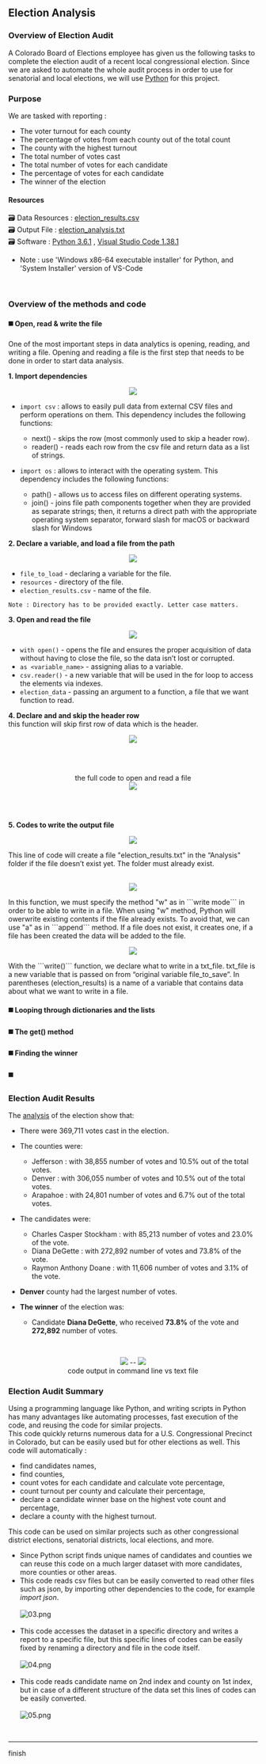 ## Election Analysis

### Overview of Election Audit
A Colorado Board of Elections employee has given us the following tasks to complete the election audit of a recent local congressional election. Since we are asked to automate the whole audit process in order to use for senatorial and local elections, we will use [Python](https://www.python.org/doc/essays/blurb/) for this project.<br/>

### Purpose
We are tasked with reporting : 
- The voter turnout for each county
- The percentage of votes from each county out of the total count
- The county with the highest turnout
- The total number of votes cast
- The total number of votes for each candidate
- The percentage of votes for each candidate
- The winner of the election


#### Resources
:card_file_box: Data Resources : [election_results.csv](/resources/election_results.csv)<br/>
:card_file_box: Output File : [election_analysis.txt](/analysis/election_analysis.txt)<br/>
:card_file_box: Software :  [Python 3.6.1](https://www.python.org/downloads/windows/) &#44;  [Visual Studio Code 1.38.1](https://code.visualstudio.com/download)
- Note : use 'Windows x86-64 executable installer' for Python, and 'System Installer' version of VS-Code 
<br/>

### Overview of the methods and code
#### :black_medium_square: Open, read & write the file
One of the most important steps in data analytics is opening, reading, and writing a file. Opening and reading a file is the first step that needs to be done in order to start data analysis.<br/>

**1. Import dependencies**
   <p align="center"><img src="https://github.com/MousaviLaleh/Election_Analysis/blob/main/images/06.png"></p>
  
  - ```import csv``` :  allows to easily pull data from external CSV files and perform operations on them. This dependency includes the following functions:
    - next() - skips the row (most commonly used to skip a header row).
    - reader() - reads each row from the csv file and return data as a list of strings.
   
  - ```import os``` : allows to interact with the operating system. This dependency includes the following functions:
    - path() - allows us to access files on different operating systems.
    - join() - joins file path components together when they are provided as separate strings; then, it returns a direct path with the appropriate operating system separator, forward slash for macOS or backward slash for Windows

**2. Declare a variable, and load a file from the path**
 <p align="center"><img src="https://github.com/MousaviLaleh/Election_Analysis/blob/main/images/07.png"></p>
    
   - ```file_to_load``` - declaring a variable for the file.
   - ```resources``` - directory of the file.
   - ```election_results.csv``` - name of the file.
    
    Note : Directory has to be provided exactly. Letter case matters.

**3. Open and read the file** 
<p align="center"><img src="https://github.com/MousaviLaleh/Election_Analysis/blob/main/images/08.png"></p>

   - ```with open()``` - opens the file and ensures the proper acquisition of data without having to close the file, so the data isn’t lost or corrupted.
   - ```as <variable_name>``` - assigning alias to a variable.
   - ```csv.reader()``` - a new variable that will be used in the for loop to access the elements via indexes.
   - ```election_data``` - passing an argument to a function, a file that we want function to read.


**4. Declare and and skip the header row**  <br/>
this function will skip first row of data which is the header.
<p align="center"><img src="https://github.com/MousaviLaleh/Election_Analysis/blob/main/images/09.png"></p>
<br/><br/>

<p align="center">
   the full code to open and read a file<br/>
   <img src="https://github.com/MousaviLaleh/Election_Analysis/blob/main/images/10.png">
</p>
<br/><br/>

**5. Codes to write the output file**  <br/>
<p align="center"><img src="https://github.com/MousaviLaleh/Election_Analysis/blob/main/images/11.png"></p>
This line of code will create a file "election_results.txt" in the “Analysis" folder if the file doesn’t exist yet. The folder must already exist. 
<br/><br/>

<p align="center"><img src="https://github.com/MousaviLaleh/Election_Analysis/blob/main/images/12.png"></p>
In this function, we must specify the method "w" as in ```write mode``` in order to be able to write in a file. When using "w" method, Python will owerwrite existing contents if the file already exists. To avoid that, we can use "a" as in ```append``` method. If a file does not exist, it creates one, if a file has been created the data will be added to the file.  <br/>

<p align="center"><img src="https://github.com/MousaviLaleh/Election_Analysis/blob/main/images/13.png"></p>
With the ```write()``` function, we declare what to write in a txt_file. txt_file is a new variable that is passed on from “original variable file_to_save”. In parentheses (election_results) is a name of a variable that contains data about what we want to write in a file.  <br/>

#### :black_medium_square: Looping through dictionaries and the lists
#### :black_medium_square: The get() method
#### :black_medium_square: Finding the winner
#### :black_medium_square: 

### Election Audit Results
The [analysis](/resources/images/03.png) of the election show that:
- There were 369,711 votes cast in the election. 

- The counties were: 
    - Jefferson :  with 38,855 number of votes and 10.5% out of the total votes.
    - Denver    :  with 306,055 number of votes and 10.5% out of the total votes.
    - Arapahoe  :  with 24,801 number of votes and 6.7% out of the total votes.

- The candidates were:
    - Charles Casper Stockham :  with 85,213 number of votes and 23.0% of the vote.
    - Diana DeGette           :  with 272,892 number of votes and 73.8% of the vote.
    - Raymon Anthony Doane    :  with 11,606 number of votes and 3.1% of the vote.

- **Denver** county had the largest number of votes.

- **The winner** of the election was:
    - Candidate **Diana DeGette**, who received **73.8%** of the vote and **272,892** number of votes.
<br/>
<p align="center">
   <img src="https://github.com/MousaviLaleh/Election_Analysis/blob/main/images/02.png">  --
  <img src="https://github.com/MousaviLaleh/Election_Analysis/blob/main/images/01.png"><br/>
   code output in command line  vs   text file
</p>

### Election Audit Summary
Using a programming language like Python, and writing scripts in Python has many advantages like automating processes, fast execution of the code, and reusing the code for similar projects. <br/>
This code quickly returns numerous data for a U.S. Congressional Precinct in Colorado, but can be easily used but for other elections as well. This code will automatically :
- find candidates names,
- find counties,
- count votes for each candidate and calculate vote percentage,
- count turnout per county and calculate their percentage,
- declare a candidate winner base on the highest vote count and percentage,
- declare a county with the highest turnout.

This code can be used on similar projects such as other congressional district elections, senatorial districts, local elections, and more.<br/>

- Since Python script finds unique names of candidates and counties we can reuse this code on a much larger dataset with more candidates, more counties or other areas.
- This code reads csv files but can be easily converted to read other files such as json, by importing other dependencies to the code, for example *import json*.<br/><br/>
![03.png](/images/03.png) <br/><br/>
- This code accesses the dataset in a specific directory and writes a report to a specific file, but this specific lines of codes can be easily fixed by renaming a directory and file in the code itself.<br/><br/>
![04.png](/images/04.png) <br/><br/>
- This code reads candidate name on 2nd index and county on 1st index, but in case of a different structure of the data set this lines of codes can be easily converted. <br/><br/>
![05.png](/images/05.png)<br/>
<br/>
<hr/>
  
  
  finish
